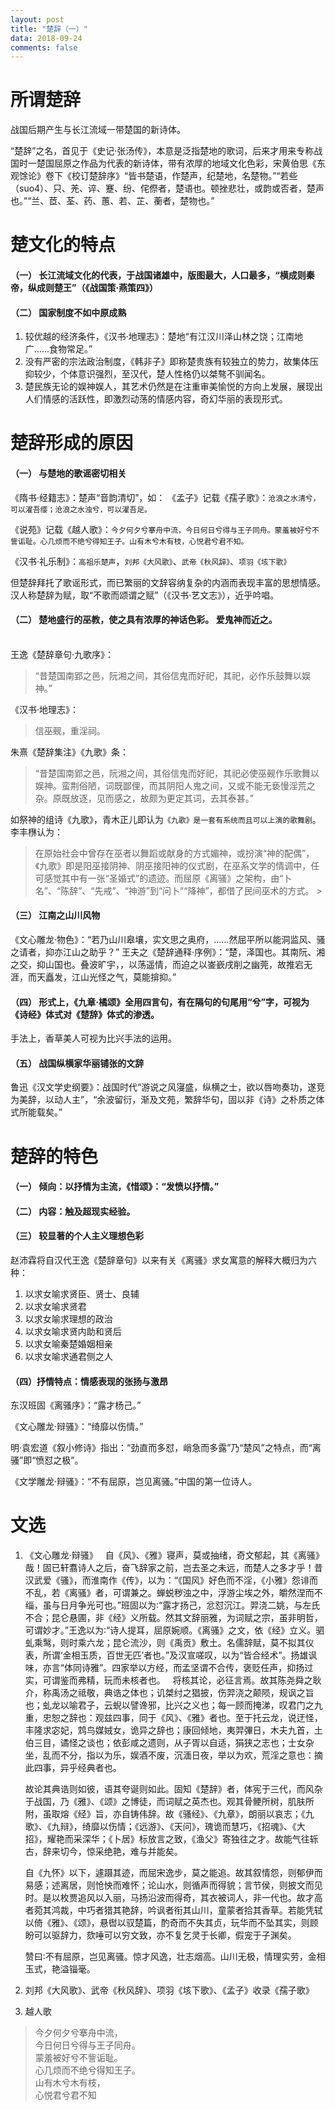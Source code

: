 ```yaml
---
layout: post
title: "楚辞（一）"
data: 2018-09-24
comments: false
---
```

# 所谓楚辞
战国后期产生与长江流域一带楚国的新诗体。

“楚辞”之名，首见于《史记·张汤传》，本意是泛指楚地的歌词，后来才用来专称战国时一楚国屈原之作品为代表的新诗体，带有浓厚的地域文化色彩，宋黄伯思《东观馀论》卷下《校订楚辞序》“皆书楚语，作楚声，纪楚地，名楚物。”“若些（suo4）、只、羌、谇、蹇、纷、侘傺者，楚语也。顿挫悲壮，或韵或否者，楚声也。”“兰、茝、荃、药、蕙、若、芷、蘅者，楚物也。”
# 楚文化的特点
#### （一） 长江流域文化的代表，于战国诸雄中，版图最大，人口最多，“横成则秦帝，纵成则楚王”（《战国策·燕策四》）

#### （二） 国家制度不如中原成熟

  1. 较优越的经济条件，《汉书·地理志》：楚地“有江汉川泽山林之饶；江南地广……食物常足。”
  2. 没有严密的宗法政治制度，《韩非子》即称楚贵族有较独立的势力，故集体压抑较少，个体意识强烈，至汉代，楚人性格仍以桀骜不驯闻名。
  3. 楚民族无论的娱神娱人，其艺术仍然是在注重审美愉悦的方向上发展，展现出人们情感的活跃性，即激烈动荡的情感内容，奇幻华丽的表现形式。

# 楚辞形成的原因
#### （一） 与楚地的歌谣密切相关

  《隋书·经籍志》：楚声“音韵清切”，如：
  《孟子》记载《孺子歌》：```沧浪之水清兮，可以濯吾缨；沧浪之水浊兮，可以濯吾足。```

  《说苑》记载《越人歌》：```今夕何夕兮搴舟中流，今日何日兮得与王子同舟。蒙羞被好兮不訾诟耻。心几烦而不绝兮得知王子。山有木兮木有枝，心悦君兮君不知。```

  《汉书·礼乐制》：```高祖乐楚声```，```刘邦《大风歌》```、```武帝《秋风辞》```、```项羽《垓下歌》```

  但楚辞拜托了歌谣形式，而已繁丽的文辞容纳复杂的内涵而表现丰富的思想情感。汉人称楚辞为赋，取“不歌而颂谓之赋”（《汉书·艺文志》），近乎吟唱。

#### （二） 楚地盛行的巫教，使之具有浓厚的神话色彩。 爱鬼神而近之。
  <br />王逸《楚辞章句·九歌序》：
  >“昔楚国南郢之邑，阮湘之间，其俗信鬼而好祀，其祀，必作乐鼓舞以娱神。”
  >

  《汉书·地理志》：
  > 信巫觋，重淫祠。
  >

  朱熹《楚辞集注》《九歌》条：
  >“昔楚国南郢之邑，阮湘之间，其俗信鬼而好祀，其祀必使巫觋作乐歌舞以娱神。蛮荆俗陋，词既鄙俚，而其阴阳人鬼之间，又或不能无亵慢淫荒之杂。原既放逐，见而感之，故颇为更定其词，去其泰甚。”
  >
  如祭神的组诗《九歌》，青木正儿即认为```《九歌》是一套有系统而且可以上演的歌舞剧```。
  <br />李丰㮊认为：
  > 在原始社会中曾存在巫者以舞蹈或献身的方式媚神，或扮演“神的配偶”，《九歌》即是阳巫接阴神、阴巫接阳神的仪式剧，在巫系文学的情调中，任可感觉其中有一张“圣婚式”的遗迹。而屈原《离骚》之架构，由“卜名”、“陈辞”、“先戒”、“神游”到“问卜”“降神”，都借了民间巫术的方式。
    >
#### （三） 江南之山川风物
《文心雕龙·物色》：“若乃山川皋壤，实文思之奥府，……然屈平所以能洞监风、骚之请者，抑亦江山之助乎？”
王夫之《楚辞通释·序例》：“楚，泽国也。其南阮、湘之交，抑山国也。叠波旷宇，，以荡遥情，而迫之以崟嶔戌削之幽莞，故推宕无涯，而天矗发，江山光怪之气，莫能揜抑。”
#### （四） 形式上，《九章·橘颂》全用四言句，有在隔句的句尾用“兮”字，可视为《诗经》体式对《楚辞》体式的渗透。
手法上，香草美人可视为比兴手法的运用。
#### （五） 战国纵横家华丽铺张的文辞
鲁迅《汉文学史纲要》：战国时代“游说之风寖盛，纵横之士，欲以唇吻奏功，遂竞为美辞，以动人主”，“余波留衍，渐及文苑，繁辞华句，固以非《诗》之朴质之体式所能载矣。”

# 楚辞的特色
#### （一） 倾向：以抒情为主流，《惜颂》：“发愤以抒情。”
#### （二） 内容：触及超现实经验。
#### （三） 较显著的个人主义理想色彩
赵沛霖将自汉代王逸《楚辞章句》以来有关《离骚》求女寓意的解释大概归为六种：

1. 以求女喻求贤臣、贤士、良辅
2. 以求女喻求贤君
3. 以求女喻求理想的政治
4. 以求女喻求贤内助和贤后
5. 以求女喻秦楚婚姻相亲
6. 以求女喻求通君侧之人

#### （四）抒情特点：情感表现的张扬与激昂
东汉班固《离骚序》：“露才杨己。”

《文心雕龙·辩骚》：“绮靡以伤情。”

明·袁宏道《叙小修诗》指出：“劲直而多怼，峭急而多露”乃“楚风”之特点，而“离骚”即“愤怼之极”。

《文学雕龙·辩骚》：“不有屈原，岂见离骚。”中国的第一位诗人。

# 文选
1. 《文心雕龙·辩骚》
     自《风》、《雅》寝声，莫或抽绪，奇文郁起，其《离骚》哉！固已轩翥诗人之后，奋飞辞家之前，岂去圣之未远，而楚人之多才乎！昔汉武爱《骚》，而淮南作《传》，以为：“《国风》好色而不淫，《小雅》怨诽而不乱，若《离骚》者，可谓兼之。蝉蜕秽浊之中，浮游尘埃之外，皭然涅而不缁，虽与日月争光可也。”班固以为∶“露才扬己，忿怼沉江。羿浇二姚，与左氏不合；昆仑悬圃，非《经》义所载。然其文辞丽雅，为词赋之宗，虽非明哲，可谓妙才。”王逸以为∶“诗人提耳，屈原婉顺。《离骚》之文，依《经》立义。驷虬乘鹥，则时乘六龙；昆仑流沙，则《禹贡》敷土。名儒辞赋，莫不拟其仪表，所谓‘金相玉质，百世无匹’者也。”及汉宣嗟叹，以为“皆合经术”。扬雄讽味，亦言“体同诗雅”。四家举以方经，而孟坚谓不合传，褒贬任声，抑扬过实，可谓鉴而弗精，玩而未核者也。
 
    将核其论，必征言焉。故其陈尧舜之耿介，称禹汤之祗敬，典诰之体也；讥桀纣之猖披，伤羿浇之颠陨，规讽之旨也；虬龙以喻君子，云蜺以譬谗邪，比兴之义也；每一顾而掩涕，叹君门之九重，忠恕之辞也：观兹四事，同于《风》、《雅》者也。至于托云龙，说迂怪，丰隆求宓妃，鸩鸟媒娀女，诡异之辞也；康回倾地，夷羿彃日，木夫九首，土伯三目，谲怪之谈也；依彭咸之遗则，从子胥以自适，狷狭之志也；士女杂坐，乱而不分，指以为乐，娱酒不废，沉湎日夜，举以为欢，荒淫之意也：摘此四事，异乎经典者也。 

     故论其典诰则如彼，语其夸诞则如此。固知《楚辞》者，体宪于三代，而风杂于战国，乃《雅》、《颂》之博徒，而词赋之英杰也。观其骨鲠所树，肌肤所附，虽取熔《经》旨，亦自铸伟辞。故《骚经》、《九章》，朗丽以哀志；《九歌》、《九辩》，绮靡以伤情；《远游》、《天问》，瑰诡而慧巧，《招魂》、《大招》，耀艳而采深华；《卜居》标放言之致，《渔父》寄独往之才。故能气往轹古，辞来切今，惊采绝艳，难与并能矣。 

     自《九怀》以下，遽蹑其迹，而屈宋逸步，莫之能追。故其叙情怨，则郁伊而易感；述离居，则怆怏而难怀；论山水，则循声而得貌；言节侯，则披文而见时。是以枚贾追风以入丽，马扬沿波而得奇，其衣被词人，非一代也。故才高者菀其鸿裁，中巧者猎其艳辞，吟讽者衔其山川，童蒙者拾其香草。若能凭轼以倚《雅》、《颂》，悬辔以驭楚篇，酌奇而不失其贞，玩华而不坠其实，则顾盼可以驱辞力，欬唾可以穷文致，亦不复乞灵于长卿，假宠于子渊矣。   

     赞曰∶不有屈原，岂见离骚。惊才风逸，壮志烟高。山川无极，情理实劳，金相玉式，艳溢锱毫。 

2. 刘邦《大风歌》、武帝《秋风辞》、项羽《垓下歌》、《孟子》收录《孺子歌》
3. 越人歌
> 今夕何夕兮搴舟中流，<br />
今日何日兮得与王子同舟。<br />
蒙羞被好兮不訾诟耻。<br />
心几烦而不绝兮得知王子。<br />
山有木兮木有枝，<br />
心悦君兮君不知
>
